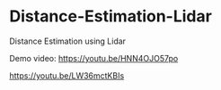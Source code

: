 # Distance-Estimation-Lidar
Distance Estimation using Lidar

Demo video:
https://youtu.be/HNN4OJO57po

https://youtu.be/LW36mctKBIs
